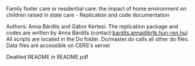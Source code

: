 
Family foster care or residential care: the impact of home environment on children raised in state care - 
Replication and code documentation

Authors: Anna Bárdits and Gábor Kertesi. The replication package and codes are written by Anna Bárdits (contact:bardits.anna@krtk.hun-ren.hu)
All scripts are located in the Do folder. Do/master.do calls all other do files. Data files are accessible on CERS's server

Deatiled README in README.pdf
